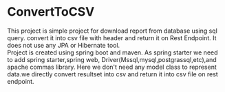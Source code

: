 # ConvertToCSV
This project is simple project for download report from database using sql query. convert it into csv file with header and return it on Rest Endpoint. It does not use any JPA or Hibernate tool.  
Project is created using spring boot and maven. 
As spring starter we need to add spring starter,spring web, Driver(Mssql,mysql,postgrassql,etc),and apache commas library.
Here we don't need any model class to represent data.we directly convert resultset into csv and return it into csv file on rest endpoint.
